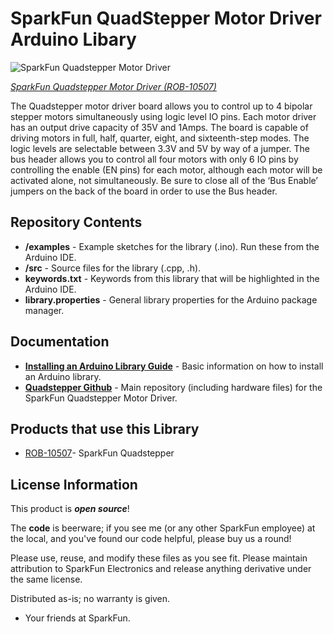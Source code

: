 SparkFun QuadStepper Motor Driver Arduino Libary
================================================

![SparkFun Quadstepper Motor Driver](https://cdn.sparkfun.com//assets/parts/5/0/5/6/10507-01.jpg)

[*SparkFun Quadstepper Motor Driver (ROB-10507)*](https://www.sparkfun.com/products/10507)

The Quadstepper motor driver board allows you to control up to 4 bipolar stepper motors simultaneously using logic level IO pins. 
Each motor driver has an output drive capacity of 35V and 1Amps. The board is capable of driving motors in full, half, quarter, eight, 
and sixteenth-step modes. The logic levels are selectable between 3.3V and 5V by way of a jumper. The bus header allows you to control 
all four motors with only 6 IO pins by controlling the enable (EN pins) for each motor, although each motor will be activated alone, not simultaneously. 
Be sure to close all of the ‘Bus Enable’ jumpers on the back of the board in order to use the Bus header.

Repository Contents
-------------------

* **/examples** - Example sketches for the library (.ino). Run these from the Arduino IDE. 
* **/src** - Source files for the library (.cpp, .h).
* **keywords.txt** - Keywords from this library that will be highlighted in the Arduino IDE. 
* **library.properties** - General library properties for the Arduino package manager. 

Documentation
--------------

* **[Installing an Arduino Library Guide](https://learn.sparkfun.com/tutorials/installing-an-arduino-library)** - Basic information on how to install an Arduino library.
* **[Quadstepper Github](https://github.com/sparkfun/Quadstepper_Motor_Driver)** - Main repository (including hardware files) for the SparkFun Quadstepper Motor Driver.

Products that use this Library 
---------------------------------

* [ROB-10507](https://www.sparkfun.com/products/10507)- SparkFun Quadstepper

License Information
-------------------

This product is _**open source**_! 

The **code** is beerware; if you see me (or any other SparkFun employee) at the local, and you've found our code helpful, please buy us a round!

Please use, reuse, and modify these files as you see fit. Please maintain attribution to SparkFun Electronics and release anything derivative under the same license.

Distributed as-is; no warranty is given.

- Your friends at SparkFun.

